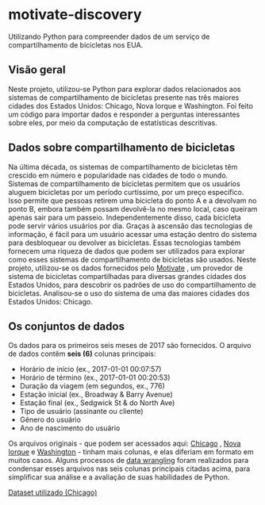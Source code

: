# motivate-discovery
Utilizando Python para compreender dados de um serviço de compartilhamento de bicicletas nos EUA.

## Visão geral
Neste projeto, utilizou-se Python para explorar dados relacionados aos sistemas de compartilhamento de bicicletas presente nas três maiores cidades dos Estados Unidos: Chicago, Nova Iorque e Washington. Foi feito um código para importar dados e responder a perguntas interessantes sobre eles, por meio da computação de estatísticas descritivas. 

## Dados sobre compartilhamento de bicicletas
Na última década, os sistemas de compartilhamento de bicicletas têm crescido em número e popularidade nas cidades de todo o mundo. Sistemas de compartilhamento de bicicletas permitem que os usuários aluguem bicicletas por um período curtíssimo, por um preço específico. Isso permite que pessoas retirem uma bicicleta do ponto A e a devolvam no ponto B, embora também possam devolvê-la no mesmo local, caso queiram apenas sair para um passeio. Independentemente disso, cada bicicleta pode servir vários usuários por dia.
Graças à ascensão das tecnologias de informação, é fácil para um usuário acessar uma estação dentro do sistema para desbloquear ou devolver as bicicletas. Essas tecnologias também fornecem uma riqueza de dados que podem ser utilizados para explorar como esses sistemas de compartilhamento de bicicletas são usados.
Neste projeto, utilizou-se os dados fornecidos pelo  [Motivate](https://www.motivateco.com/) , um provedor de sistema de bicicletas compartilhadas para diversas grandes cidades dos Estados Unidos, para descobrir os padrões de uso do compartilhamento de bicicletas. Analisou-se o uso do sistema de uma das maiores cidades dos Estados Unidos: Chicago.

## Os conjuntos de dados
Os dados para os primeiros seis meses de 2017 são fornecidos. O arquivo de dados contêm **seis (6)** colunas principais:
* Horário de início (ex., 2017-01-01 00:07:57)
* Horário de término (ex., 2017-01-01 00:20:53)
* Duração da viagem (em segundos, ex., 776)
* Estação inicial (ex., Broadway & Barry Avenue)
* Estação final (ex., Sedgwick St & do North Ave)
* Tipo de usuário (assinante ou cliente)
* Gênero do usuário
* Ano de nascimento do usuário

Os arquivos originais - que podem ser acessados aqui:  [Chicago](https://www.divvybikes.com/system-data) ,  [Nova Iorque](https://www.citibikenyc.com/system-data)  e  [Washington](https://www.capitalbikeshare.com/system-data)  - tinham mais colunas, e elas diferiam em formato em muitos casos. Alguns processos de  [data wrangling](https://en.wikipedia.org/wiki/Data_wrangling)  foram realizados para condensar esses arquivos nas seis colunas principais citadas acima, para simplificar sua análise e a avaliação de suas habilidades de Python. 

[Dataset utilizado (Chicago)](https://drive.google.com/file/d/1uBz6mGUmu5YctJjMkjZhKvD3jgNwhtBL/view?usp=sharing)
